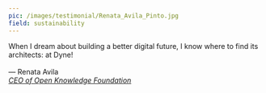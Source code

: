 ```yaml
---
pic: /images/testimonial/Renata_Avila_Pinto.jpg
field: sustainability
---
```

When I dream about building a better digital future, I know where to find its architects: at Dyne!
<br/>
<br/>
— Renata Avila<br/>
_[CEO of Open Knowledge Foundation](https://twitter.com/@avilarenata)_

